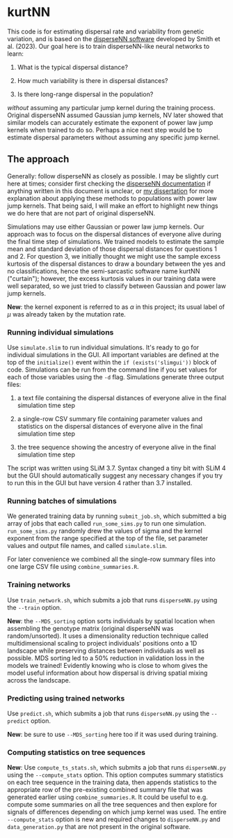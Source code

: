 # kurtNN

This code is for estimating dispersal rate and variability from genetic variation, and is based on the [disperseNN software](https://academic.oup.com/genetics/article/224/2/iyad068/7117621) developed by Smith et al. (2023). Our goal here is to train disperseNN-like neural networks to learn:

1. What is the typical dispersal distance?

2. How much variability is there in dispersal distances?

3. Is there long-range dispersal in the population?

*without* assuming any particular jump kernel during the training process. Original disperseNN assumed Gaussian jump kernels, NV later showed that similar models can accurately estimate the exponent of power law jump kernels when trained to do so. Perhaps a nice next step would be to estimate dispersal parameters without assuming any specific jump kernel.  

## The approach

Generally: follow disperseNN as closely as possible. I may be slightly curt here at times; consider first checking the [disperseNN documentation](https://github.com/kr-colab/disperseNN) if anything written in this document is unclear, or [my dissertation](https://www.proquest.com/openview/a42ab593e2ae4b5e5b488271fe60e6a9/1.pdf?pq-origsite=gscholar&cbl=18750&diss=y) for more explanation about applying these methods to populations with power law jump kernels. That being said, I will make an effort to highlight new things we do here that are not part of original disperseNN.

Simulations may use either Gaussian or power law jump kernels. Our approach was to focus on the dispersal distances of everyone alive during the final time step of simulations. We trained models to estimate the sample mean and standard deviation of those dispersal distances for questions 1 and 2. For question 3, we initially thought we might use the sample excess kurtosis of the dispersal distances to draw a boundary between the yes and no classifications, hence the semi-sarcastic software name kurtNN ("curtain"); however, the excess kurtosis values in our training data were well separated, so we just tried to classify between Gaussian and power law jump kernels. 

**New**: the kernel exponent is referred to as $\alpha$ in this project; its usual label of $\mu$ was already taken by the mutation rate.

### Running individual simulations

Use `simulate.slim` to run individual simulations. It's ready to go for individual simulations in the GUI. All important variables are defined at the top of the `initialize()` event within the `if (exists('slimgui'))` block of code. Simulations can be run from the command line if you set values for each of those variables using the `-d` flag. Simulations generate three output files:

1. a text file containing the dispersal distances of everyone alive in the final simulation time step

2. a single-row CSV summary file containing parameter values and statistics on the dispersal distances of everyone alive in the final simulation time step

3. the tree sequence showing the ancestry of everyone alive in the final simulation time step

The script was written using SLiM 3.7. Syntax changed a tiny bit with SLiM 4 but the GUI should automatically suggest any necessary changes if you try to run this in the GUI but have version 4 rather than 3.7 installed. 

### Running batches of simulations

We generated training data by running `submit_job.sh`, which submitted a big array of jobs that each called `run_some_sims.py` to run one simulation. `run_some_sims.py` randomly drew the values of sigma and the kernel exponent from the range specified at the top of the file, set parameter values and output file names, and called `simulate.slim`. 

For later convenience we combined all the single-row summary files into one large CSV file using `combine_summaries.R`.

### Training networks

Use `train_network.sh`, which submits a job that runs `disperseNN.py` using the `--train` option.

**New**: the `--MDS_sorting` option sorts individuals by spatial location when assembling the genotype matrix (original disperseNN was random/unsorted). It uses a dimensionality reduction technique called multidimensional scaling to project individuals' positions onto a 1D landscape while preserving distances between individuals as well as possible. MDS sorting led to a 50% reduction in validation loss in the models we trained! Evidently knowing who is close to whom gives the model useful information about how dispersal is driving spatial mixing across the landscape.

### Predicting using trained networks

Use `predict.sh`, which submits a job that runs `disperseNN.py` using the `--predict` option.

**New**: be sure to use `--MDS_sorting` here too if it was used during training.

### Computing statistics on tree sequences

**New**: Use `compute_ts_stats.sh`, which submits a job that runs `disperseNN.py` using the `--compute_stats` option. This option computes summary statistics on each tree sequence in the training data, then appends statistics to the appropriate row of the pre-existing combined summary file that was generated earlier using `combine_summaries.R`. It could be useful to e.g. compute some summaries on all the tree sequences and then explore for signals of differences depending on which jump kernel was used. The entire `--compute_stats` option is new and required changes to `disperseNN.py` and `data_generation.py` that are not present in the original software.